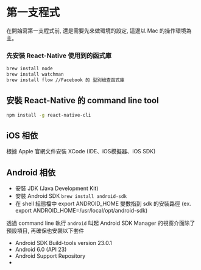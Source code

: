 # 第一支程式
在開始寫第一支程式前, 還是需要先來做環境的設定, 這邊以 Mac 的操作環境為主。

### 先安裝 React-Native 使用到的函式庫
``` bash
brew install node
brew install watchman
brew install flow //Facebook 的 型別檢查函式庫
```

## 安裝 React-Native 的 command line tool
``` bash
npm install -g react-native-cli
```

## iOS 相依
根據 Apple 官網文件安裝 XCode (IDE、iOS模擬器、iOS SDK)

## Android 相依
* 安裝 JDK (Java Development Kit)
* 安裝 Android SDK `brew install android-sdk`
* 在 shell 組態檔中 export ANDROID_HOME 變數指到 sdk 的安裝路徑 (ex. export ANDROID_HOME=/usr/local/opt/android-sdk)

透過 command line 執行 `android` 叫起 Android SDK Manager 的視窗介面除了預設項目, 再確保也安裝以下套件
* Android SDK Build-tools version 23.0.1
* Android 6.0 (API 23)
* Android Support Repository
* 